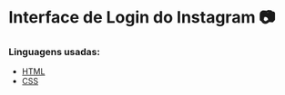 # Interface de Login do Instagram :camera:



### Linguagens usadas:

* [HTML](https://www.w3schools.com/html/)
* [CSS](https://developer.mozilla.org/pt-BR/docs/Web/CSS)

## 
